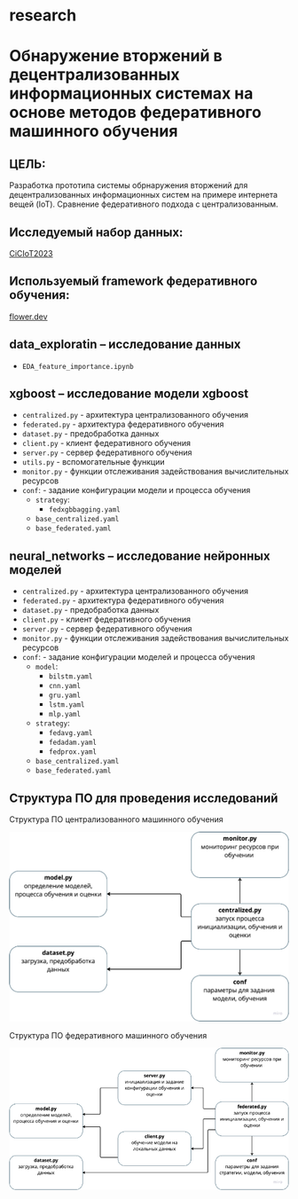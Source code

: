 # research
# Обнаружение вторжений в децентрализованных информационных системах на основе методов федеративного машинного обучения

## ЦЕЛЬ:
Разработка прототипа системы обрнаружения вторжений для децентрализованных информационных систем на примере интернета вещей (IoT).
Сравнение федеративного подхода с централизованным.

## Исследуемый набор данных:
[CiCIoT2023](https://www.unb.ca/cic/datasets/iotdataset-2023.html)

## Используемый framework федеративного обучения:
[flower.dev](https://flower.dev)

## data_exploratin – исследование данных
- `EDA_feature_importance.ipynb`

## xgboost – исследование модели xgboost
- `centralized.py` - архитектура централизованного обучения
- `federated.py` - архитектура федеративного обучения
- `dataset.py` - предобработка данных
- `client.py` - клиент федеративного обучения
- `server.py` - сервер федеративного обучения
- `utils.py` - вспомогательные функции
- `monitor.py` - функции отслеживания задействования вычислительных ресурсов
- `conf`: - задание конфигурации модели и процесса обучения
  - `strategy`:
    - `fedxgbbagging.yaml`   
  - `base_centralized.yaml`
  - `base_federated.yaml` 
  

## neural_networks – исследование нейронных моделей
- `centralized.py` - архитектура централизованного обучения
- `federated.py` - архитектура федеративного обучения
- `dataset.py` - предобработка данных
- `client.py` - клиент федеративного обучения
- `server.py` - сервер федеративного обучения
- `monitor.py` - функции отслеживания задействования вычислительных ресурсов
- `conf`: - задание конфигурации моделей и процесса обучения
  - `model`:
    - `bilstm.yaml`
    - `cnn.yaml`
    - `gru.yaml`
    - `lstm.yaml`
    - `mlp.yaml`
  - `strategy`:
    - `fedavg.yaml`
    - `fedadam.yaml`
    - `fedprox.yaml`
  - `base_centralized.yaml`
  - `base_federated.yaml`

## Структура ПО для проведения исследований
Структура ПО централизованного машинного обучения

![Структура ПО централизованного машинного обучения](structure_centr.png)



Структура ПО федеративного машинного обучения

![Структура ПО федеративного машинного обучения](structure_federat.png)


